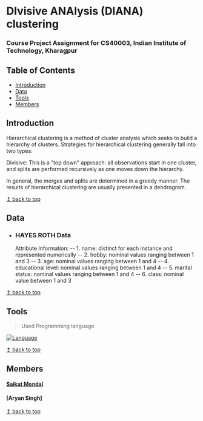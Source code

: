 # DIvisive ANAlysis (DIANA) clustering

### Course Project Assignment for CS40003, Indian Institute of Technology, Kharagpur


## Table of Contents
- [Introduction](#Introduction)
- [Data](#Data)
- [Tools](#Tools)
- [Members](#Members)

## Introduction

Hierarchical clustering is a method of cluster analysis which seeks to build a hierarchy of clusters. Strategies for hierarchical clustering generally fall into two types:

   Divisive: This is a "top down" approach: all observations start in one cluster, and splits are performed recursively as one moves down the hierarchy.

In general, the merges and splits are determined in a greedy manner. The results of hierarchical clustering are usually presented in a dendrogram.

[↥ back to top](#table-of-contents)

## Data  

- ### HAYES ROTH Data
	Attribute Information:
	-- 1. name: distinct for each instance and represented numerically
	-- 2. hobby: nominal values ranging between 1 and 3
	-- 3. age: nominal values ranging between 1 and 4
	-- 4. educational level: nominal values ranging between 1 and 4
	-- 5. marital status: nominal values ranging between 1 and 4
	-- 6. class: nominal value between 1 and 3


[↥ back to top](#table-of-contents)


## Tools

> Used Programming language 

[![Language](https://img.shields.io/badge/python-3.5-009900.svg)](https://docs.python.org/3/)

[↥ back to top](#table-of-contents)

## Members

#### [Saikat Mondal](https://github.com/Saikat2019) 
#### [Aryan Singh]


[↥ back to top](#table-of-contents)
